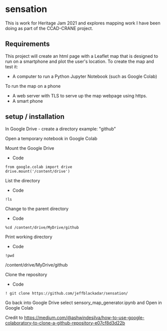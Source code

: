 # sensation
This is work for Heritage Jam 2021 and explores mapping work I have been doing as part of the CCAD-CRANE project.

## Requirements
This project will create an html page with a Leaflet map that is designed to run on a smartphone and plot the user's location.
To create the map and test it:
* A computer to run a Python Jupyter Notebook (such as Google Colab)

To run the map on a phone
* A web server with TLS to serve up the map webpage using https.
* A smart phone


## setup / installation
In Google Drive - create a directory example: "github"

Open a temporary notebook in Google Colab

Mount the Google Drive
+ Code
```
from google.colab import drive
drive.mount('/content/drive')
```

List the directory
+ Code
```
!ls
```

Change to the parent directory
+ Code
```
%cd /content/drive/MyDrive/github
```

Print working directory
+ Code
```
!pwd
```
/content/drive/MyDrive/github

Clone the repository
+ Code
```
! git clone https://github.com/jeffblackadar/sensation/
```

Go back into Google Drive 
select sensory_map_generator.ipynb and Open in Google Colab




Credit to https://medium.com/@ashwindesilva/how-to-use-google-colaboratory-to-clone-a-github-repository-e07cf8d3d22b
